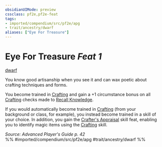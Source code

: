 ```yaml
---
obsidianUIMode: preview
cssclass: pf2e,pf2e-feat
tags:
- imported/compendium/src/pf2e/apg
- trait/ancestry/dwarf
aliases: ["Eye For Treasure"]
---
```

# Eye For Treasure  *Feat 1*  
[dwarf](dwarf.md)  


You know good artisanship when you see it and can wax poetic about crafting techniques and forms.

You become trained in [Crafting](../skills.md#Crafting) and gain a +1 circumstance bonus on all [Crafting](../skills.md#Crafting) checks made to [Recall Knowledge](recall-knowledge.md).

If you would automatically become trained in [Crafting](../skills.md#Crafting) (from your background or class, for example), you instead become trained in a skill of your choice. In addition, you gain the [Crafter's Appraisal](crafters-appraisal-apg.md) skill feat, enabling you to identify magic items using the [Crafting](../skills.md#Crafting) skill.

*Source: Advanced Player's Guide p. 42*  
%% #imported/compendium/src/pf2e/apg #trait/ancestry/dwarf %%